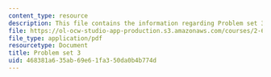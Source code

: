 ```yaml
---
content_type: resource
description: This file contains the information regarding Problem set 3.
file: https://ol-ocw-studio-app-production.s3.amazonaws.com/courses/2-627-fundamentals-of-photovoltaics-fall-2013/468381a635ab69e61fa350da0b4b774d_MIT2_627F13_pset3.pdf
file_type: application/pdf
resourcetype: Document
title: Problem set 3
uid: 468381a6-35ab-69e6-1fa3-50da0b4b774d
---
```

